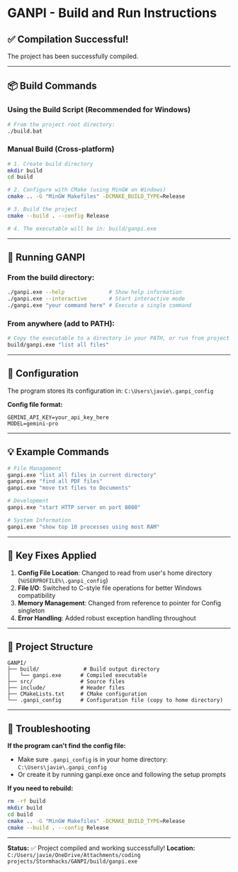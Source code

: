 # GANPI - Build and Run Instructions

## ✅ Compilation Successful!

The project has been successfully compiled.

---

## 📦 Build Commands

### Using the Build Script (Recommended for Windows)

```bash
# From the project root directory:
./build.bat
```

### Manual Build (Cross-platform)

```bash
# 1. Create build directory
mkdir build
cd build

# 2. Configure with CMake (using MinGW on Windows)
cmake .. -G "MinGW Makefiles" -DCMAKE_BUILD_TYPE=Release

# 3. Build the project
cmake --build . --config Release

# 4. The executable will be in: build/ganpi.exe
```

---

## 🚀 Running GANPI

### From the build directory:

```bash
./ganpi.exe --help              # Show help information
./ganpi.exe --interactive       # Start interactive mode
./ganpi.exe "your command here" # Execute a single command
```

### From anywhere (add to PATH):

```bash
# Copy the executable to a directory in your PATH, or run from project root:
build/ganpi.exe "list all files"
```

---

## 📝 Configuration

The program stores its configuration in: `C:\Users\javie\.ganpi_config`

**Config file format:**

```
GEMINI_API_KEY=your_api_key_here
MODEL=gemini-pro
```

---

## 💡 Example Commands

```bash
# File Management
ganpi.exe "list all files in current directory"
ganpi.exe "find all PDF files"
ganpi.exe "move txt files to Documents"

# Development
ganpi.exe "start HTTP server on port 8080"

# System Information
ganpi.exe "show top 10 processes using most RAM"
```

---

## 🔧 Key Fixes Applied

1. **Config File Location**: Changed to read from user's home directory (`%USERPROFILE%\.ganpi_config`)
2. **File I/O**: Switched to C-style file operations for better Windows compatibility
3. **Memory Management**: Changed from reference to pointer for Config singleton
4. **Error Handling**: Added robust exception handling throughout

---

## 📂 Project Structure

```
GANPI/
├── build/              # Build output directory
│   └── ganpi.exe      # Compiled executable
├── src/               # Source files
├── include/           # Header files
├── CMakeLists.txt     # CMake configuration
└── .ganpi_config      # Configuration file (copy to home directory)
```

---

## 🐛 Troubleshooting

**If the program can't find the config file:**

- Make sure `.ganpi_config` is in your home directory: `C:\Users\javie\.ganpi_config`
- Or create it by running ganpi.exe once and following the setup prompts

**If you need to rebuild:**

```bash
rm -rf build
mkdir build
cd build
cmake .. -G "MinGW Makefiles" -DCMAKE_BUILD_TYPE=Release
cmake --build . --config Release
```

---

**Status:** ✅ Project compiled and working successfully!
**Location:** `C:/Users/javie/OneDrive/Attachments/coding projects/Stormhacks/GANPI/build/ganpi.exe`
